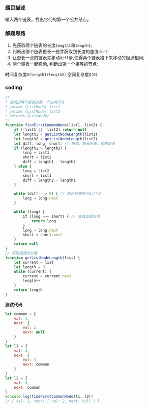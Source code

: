 ### 题目描述

输入两个链表，找出它们的第一个公共结点。

### 解题思路

1. 先获取两个链表的长度`length1`和`length2`;
2. 判断出哪个链表更长一些并获取到长度的差值`diff`;
3. 让更长一点的链表先移动`diff`步,使得两个链表接下来移动的起点相同;
4. 两个链表一起移动, 判断出第一个相等的节点;

时间复杂度`O(length1+length2)` 空间复杂度`O(0)`

### coding

```javascript
/*
* 查找出两个链表的第一个公共节点
* params {ListNode} list1
* params {ListNode} list2
* returns {ListNode}
*/
function findFirstCommonNode(list1, list2) {
    if (!list1 || !list2) return null
    let length1 = getListNodeLength(list1)
    let length2 = getListNodeLength(list2)
    let diff, long, short; // 差值、较长链表、较短链表
    if (length1 > length2) {
        long = list1
        short = list2
        diff = length1 - length2
    } else {
        long = list2
        short = list1
        diff = length2 - length1
    }

    while (diff-- > 0) { // 较长链表先行diff步
        long = long.next
    }

    while (long) {
        if (long === short) { // 查找出相同项
            return long
        }
        long = long.next
        short = short.next
    }
    return null
}
// 获取链表的长度
function getListNodeLength(list) {
    let current = list
    let length = 0
    while (current) {
        current = current.next
        length++
    }
    return length
}
```

**测试代码**

```javascript
let common = {
    val: 1,
    next: {
        val: 2,
        next: null
    }
}
let l1 = {
    val: 4,
    next: {
        val: 3,
        next: common
    }
}
let l2 = {
    val: 3,
    next: common
}
console.log(findFirstCommonNode(l1, l2))
// { val: 1, next: { val: 2, next: null } }
```

